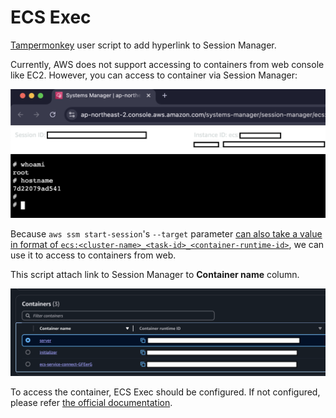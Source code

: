 # ECS Exec

[Tampermonkey](https://www.tampermonkey.net/) user script to add hyperlink to Session Manager.

Currently, AWS does not support accessing to containers from web console like EC2. However, you can access to container via Session Manager:

![Session Manager](session-manager.png)

Because `aws ssm start-session`'s `--target` parameter [can also take a value in format of `ecs:<cluster-name>_<task-id>_<container-runtime-id>`](https://stackoverflow.com/a/67641633), we can use it to access to containers from web.

This script attach link to Session Manager to **Container name** column.

![ECS Console](ecs-console.png)

To access the container, ECS Exec should be configured. If not configured, please refer [the official documentation](https://docs.aws.amazon.com/AmazonECS/latest/developerguide/ecs-exec.html).
